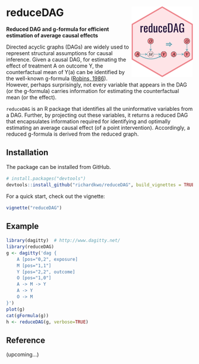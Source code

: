 # reduceDAG<img src="docs/logo.png" align="right" width="165px"/>
**Reduced DAG and g-formula for efficient estimation of average causal effects**

Directed acyclic graphs (DAGs) are widely used to represent structural assumptions for causal inference. Given a causal DAG, for estimating the effect of treatment A on outcome Y, the counterfactual mean of Y(a) can be identified by the well-known g-formula ([Robins, 1986](https://doi.org/10.1016/0270-0255(86)90088-6)). However, perhaps surprisingly, not every variable that appears in the DAG (or the g-formula) carries information for estimating the counterfactual mean (or the effect).

`reduceDAG` is an R package that identifies all the uninformative variables from a DAG. Further, by projecting out these variables, it returns a reduced DAG that encapsulates information required for identifying and optimally estimating an average causal effect (of a point intervention). Accordingly, a reduced g-formula is derived from the reduced graph.

## Installation

The package can be installed from GitHub.

``` r
# install.packages("devtools")
devtools::install_github("richardkwo/reduceDAG", build_vignettes = TRUE)
```

For a quick start, check out the vignette:

```R
vignette("reduceDAG")
```

## Example

``` r
library(dagitty)  # http://www.dagitty.net/
library(reduceDAG)
g <- dagitty('dag {
    A [pos="0,2", exposure]
    M [pos="1,1"]
    Y [pos="2,2", outcome]
    O [pos="1,0"]
    A -> M -> Y
    A -> Y
    O -> M
}')
plot(g)
cat(gFormula(g))
h <- reduceDAG(g, verbose=TRUE)
```



## Reference

(upcoming...)